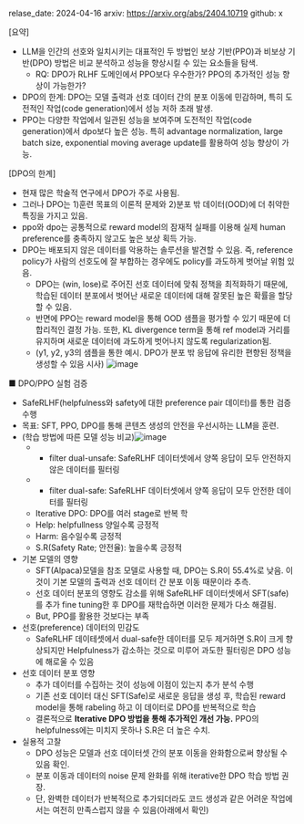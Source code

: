 relase_date: 2024-04-16
arxiv: https://arxiv.org/abs/2404.10719
github: x

[요약]
- LLM을 인간의 선호와 일치시키는 대표적인 두 방법인 보상 기반(PPO)과 비보상 기반(DPO) 방법은 비교 분석하고 성능을 향상시킬 수 있는 요소들을 탐색.
  - RQ: DPO가 RLHF 도메인에서 PPO보다 우수한가? PPO의 추가적인 성능 향상이 가능한가?
- DPO의 한계: DPO는 모델 출력과 선호 데이터 간의 분포 이동에 민감하며, 특히 도전적인 작업(code generation)에서 성능 저하 초래 발생.
- PPO는 다양한 작업에서 일관된 성능을 보여주며 도전적인 작업(code generation)에서 dpo보다 높은 성능. 특히 advantage normalization, large batch size, exponential moving average update를 활용하여 성능 향상이 가능.

[DPO의 한계]
- 현재 많은 학술적 연구에서 DPO가 주로 사용됨.
- 그러나 DPO는 1)훈련 목표의 이론적 문제와 2)분포 밖 데이터(OOD)에 더 취약한 특징을 가지고 있음.
- ppo와 dpo는 공통적으로 reward model의 잠재적 실패를 이용해 실제 human preference를 충족하지 않고도 높은 보상 획득 가능.
- DPO는 배포되지 않은 데이터를 악용하는 솔루션을 발견할 수 있음. 즉, reference policy가 사람의 선호도에 잘 부합하는 경우에도 policy를 과도하게 벗어날 위험 있음.
  - DPO는 (win, lose)로 주어진 선호 데이터에 맞춰 정책을 최적화하기 때문에, 학습된 데이터 분포에서 벗어난 새로운 데이터에 대해 잘못된 높은 확률을 할당 할 수 있음.
  - 반면에 PPO는 reward model을 통해 OOD 샘플을 평가할 수 있기 때문에 더 합리적인 결정 가능. 또한, KL divergence term을 통해 ref model과 거리를 유지하며 새로운 데이터에 과도하게 벗어나지 않도록 regularization됨.
  - (y1, y2, y3의 샘플을 통한 예시. DPO가 분포 밖 응답에 유리한 편향된 정책을 생성할 수 있음 시사) ![image](https://github.com/SonWY2/paper_caputred_images_repo/assets/36894403/30fe302c-7828-4d02-926b-cc86a7e57c0a)

■ DPO/PPO 실험 검증
- SafeRLHF(helpfulness와 safety에 대한 preference pair 데이터)를 통한 검증 수행
- 목표: SFT, PPO, DPO를 통해 콘텐츠 생성의 안전을 우선시하는 LLM을 훈련.
- (학습 방법에 따른 모델 성능 비교)![image](https://github.com/SonWY2/paper_caputred_images_repo/assets/36894403/bb6a4d1f-cb55-4c25-995a-38e706c861bf)
  * + filter dual-unsafe: SafeRLHF 데이터셋에서 양쪽 응답이 모두 안전하지 않은 데이터를 필터링
  * + filter dual-safe: SafeRLHF 데이터셋에서 양쪽 응답이 모두 안전한 데이터를 필터링
  * Iterative DPO: DPO를 여러 stage로 반복 학
  * Help: helpfullness 양일수록 긍정적
  * Harm: 음수일수록 긍정적
  * S.R(Safety Rate; 안전율): 높을수록 긍정적
- 기본 모델의 영향
  - SFT(Alpaca)모델을 참조 모델로 사용할 때, DPO는 S.R이 55.4%로 낮음. 이것이 기본 모델의 출력과 선호 데이터 간 분포 이동 때문이라 추측.
  - 선호 데이터 분포의 영향도 감소를 위해 SafeRLHF 데이터셋에서 SFT(safe)를 추가 fine tuning한 후 DPO를 재학습하면 이러한 문제가 다소 해결됨. 
  - But, PPO를 활용한 것보다는 부족
- 선호(preference) 데이터의 민감도
  - SafeRLHF 데이테셋에서 dual-safe한 데이터를 모두 제거하면 S.R이 크게 향상되지만 Helpfulness가 감소하는 것으로 미루어 과도한 필터링은 DPO 성능에 해로울 수 있음
- 선호 데이터 분포 영향
  - 추가 데이터를 수집하는 것이 성능에 이점이 있는지 추가 분석 수행
  - 기존 선호 데이터 대신 SFT(Safe)로 새로운 응답을 생성 후, 학습된 reward model을 통해 rabeling 하고 이 데이터로 DPO를 반복적으로 학습
  - 결론적으로 **Iterative DPO 방법을 통해 추가적인 개선 가능.** PPO의 helpfulness에는 미치지 못하나 S.R은 더 높은 수치.
- 실용적 고찰
  - DPO 성능은 모델과 선호 데이터셋 간의 분포 이동을 완화함으로써 향상될 수 있음 확인.
  - 분포 이동과 데이터의 noise 문제 완화를 위해 iterative한 DPO 학습 방법 권장.
  - 단, 완벽한 데이터가 반복적으로 추가되더라도 코드 생성과 같은 어려운 작업에서는 여전히 만족스럽지 않을 수 있음(아래에서 확인)
  

  
